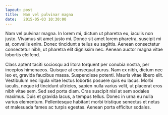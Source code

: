 ```yaml
---
layout: post
title:  Nam vel pulvinar magna
date:   2015-05-03 10:30:00
---
```


Nam vel pulvinar magna. In lorem mi, dictum ut pharetra eu, iaculis non justo. Vivamus sit amet justo mi. Donec sit amet lorem pharetra, suscipit mi at, convallis enim. Donec tincidunt a tellus eu sagittis. Aenean consectetur consectetur nibh, ut pharetra elit dignissim nec. Aenean auctor magna vitae lobortis eleifend.

Class aptent taciti sociosqu ad litora torquent per conubia nostra, per inceptos himenaeos. Quisque at consequat purus. Nam ex nibh, dictum nec leo et, gravida faucibus massa. Suspendisse potenti. Mauris vitae libero elit. Vestibulum nec ligula vitae lectus lobortis posuere quis eu lacus. Morbi iaculis, neque id tincidunt ultricies, sapien nulla varius velit, ut placerat eros nibh vitae sem. Sed sed porta diam. Cras suscipit nisl at sem sodales maximus. Duis et gravida lacus, a tempus tellus. Donec in urna eu nulla varius elementum. Pellentesque habitant morbi tristique senectus et netus et malesuada fames ac turpis egestas. Aenean porta efficitur sodales.
